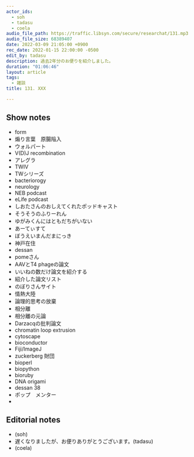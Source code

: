 ```yaml
---
actor_ids:
  - soh
  - tadasu
  - coela
audio_file_path: https://traffic.libsyn.com/secure/researchat/131.mp3
audio_file_size: 68389407
date: 2022-03-09 21:05:00 +0900
rec_date: 2022-01-15 22:00:00 -0500
edit_by: tadasu
description: 過去2年分のお便りを紹介しました。
duration: "01:06:46"
layout: article
tags:
  - 雑談
title: 131. XXX

---
```

## Show notes
- form
- 煽り言葉　原腸陥入
- ウォルパート
- V(D)J recombination
- アレグラ
- TWIV
- TWシリーズ
- bacteriorogy
- neurology
- NEB podcast
- eLife podcast
- しおたさんのおしえてくれたポッドキャスト
- そうそうのふりーれん
- ゆがみくんにはともだちがいない
- あーてぃすて
- ぼうえいまんだまにっき
- 神戸在住
- dessan
- pomeさん
- AAVとT4 phageの論文
- いいねの数だけ論文を紹介する
- 紹介した論文リスト
- のぼりさんサイト
- 情熱大陸
- 論理的思考の放棄
- 相分離
- 相分離の元論
- Darzacqの批判論文
- chromatin loop extrusion
- cytoscape
- bioconductor
- Fiji/ImageJ
- zuckerberg 財団
- bioperl
- biopython
- bioruby
- DNA origami
- dessan 38
- ポップ　メンター
- 
## Editorial notes
- (soh)
- 遅くなりましたが、お便りありがとうございます。(tadasu)
- (coela)
